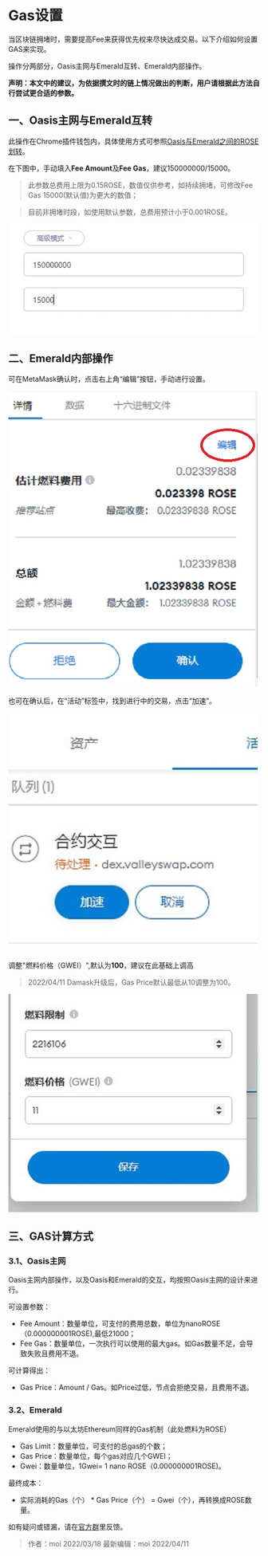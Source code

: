 # Gas设置

当区块链拥堵时，需要提高Fee来获得优先权来尽快达成交易。以下介绍如何设置GAS来实现。

操作分两部分，Oasis主网与Emerald互转、Emerald内部操作。

**声明：本文中的建议，为依据撰文时的链上情况做出的判断，用户请根据此方法自行尝试更合适的参数。**

## 一、Oasis主网与Emerald互转

此操作在Chrome插件钱包内，具体使用方式可参照[Oasis与Emerald之间的ROSE划转](dev-oasis-china/dev_support/Oasis与Emerald之间的ROSE划转/Oasis与Emerald之间的ROSE划转.md)。

在下图中，手动填入**Fee Amount**及**Fee Gas**，建议150000000/15000。

> 此参数总费用上限为0.15ROSE，数值仅供参考，如持续拥堵，可修改Fee Gas 15000(默认值)为更大的数值；

> 目前非拥堵时段，如使用默认参数，总费用预计小于0.001ROSE。

![](Gas_1.jpg)

## 二、Emerald内部操作

可在MetaMask确认时，点击右上角“编辑”按钮，手动进行设置。

![](Gas_4.jpg)

也可在确认后，在“活动”标签中，找到进行中的交易，点击“加速”。

![](Gas_3.jpg)

调整"燃料价格（GWEI）",默认为**100**，建议在此基础上调高

> 2022/04/11 Damask升级后，Gas Price默认最低从10调整为100。

![](Gas_2.jpg)

## 三、GAS计算方式

### 3.1、Oasis主网

Oasis主网内部操作，以及Oasis和Emerald的交互，均按照Oasis主网的设计来进行。

可设置参数：

- Fee Amount：数量单位，可支付的费用总数，单位为nanoROSE（0.000000001ROSE),最低21000；
- Fee Gas：数量单位，一次执行可以使用的最大gas。如Gas数量不足，会导致失败且费用不退。

可计算得出：

- Gas Price：Amount / Gas。如Price过低，节点会拒绝交易，且费用不退。

### 3.2、Emerald

Emerald使用的与以太坊Ethereum同样的Gas机制（此处燃料为ROSE）

- Gas Limit：数量单位，可支付的总gas的个数；
- Gas Price：数量单位，每个gas对应几个GWEI；
- Gwei：数量单位，1Gwei= 1 nano ROSE（0.000000001ROSE)。

最终成本：

- 实际消耗的Gas（个） * Gas Price（个） = Gwei（个），再转换成ROSE数量。

如有疑问或错漏，请在[官方群](https://t.me/oasisnetworkchina)里反馈。

  > 作者：moi 2022/03/18 最新编辑：moi 2022/04/11